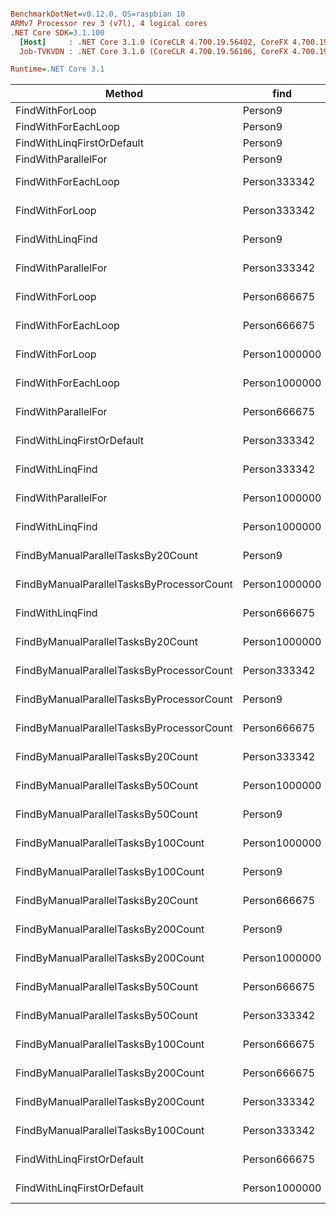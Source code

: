``` ini

BenchmarkDotNet=v0.12.0, OS=raspbian 10
ARMv7 Processor rev 3 (v7l), 4 logical cores
.NET Core SDK=3.1.100
  [Host]     : .NET Core 3.1.0 (CoreCLR 4.700.19.56402, CoreFX 4.700.19.56404), Arm RyuJIT
  Job-TVKVDN : .NET Core 3.1.0 (CoreCLR 4.700.19.56106, CoreFX 4.700.19.56202), Arm RyuJIT

Runtime=.NET Core 3.1  

```
|                                    Method |          find |            Mean |           Error |          StdDev |      Gen 0 |   Gen 1 |   Gen 2 | Allocated |
|------------------------------------------ |-------------- |----------------:|----------------:|----------------:|-----------:|--------:|--------:|----------:|
|                           FindWithForLoop |       Person9 |        274.8 ns |         0.76 ns |         0.71 ns |          - |       - |       - |         - |
|                       FindWithForEachLoop |       Person9 |        277.6 ns |         0.51 ns |         0.47 ns |          - |       - |       - |         - |
|                FindWithLinqFirstOrDefault |       Person9 |        987.0 ns |         3.28 ns |         3.07 ns |     0.3662 |       - |       - |      60 B |
|                       FindWithParallelFor |       Person9 |     56,429.6 ns |     6,201.35 ns |    17,892.33 ns |     8.3008 |       - |       - |    1227 B |
|                       FindWithForEachLoop |  Person333342 |  9,486,270.7 ns |    33,978.82 ns |    30,121.33 ns |          - |       - |       - |         - |
|                           FindWithForLoop |  Person333342 |  9,804,029.0 ns |    18,143.90 ns |    15,150.98 ns |          - |       - |       - |         - |
|                          FindWithLinqFind |       Person9 | 19,567,304.8 ns |    48,350.24 ns |    40,374.64 ns |    31.2500 | 31.2500 | 31.2500 | 4000080 B |
|                       FindWithParallelFor |  Person333342 | 19,961,206.6 ns |   366,818.23 ns |   325,174.80 ns |          - |       - |       - |    1796 B |
|                           FindWithForLoop |  Person666675 | 20,675,422.2 ns |    56,967.30 ns |    53,287.24 ns |          - |       - |       - |         - |
|                       FindWithForEachLoop |  Person666675 | 20,840,229.6 ns |   410,434.28 ns |   729,546.51 ns |          - |       - |       - |         - |
|                           FindWithForLoop | Person1000000 | 22,955,325.5 ns |    12,763.49 ns |     9,964.89 ns |          - |       - |       - |         - |
|                       FindWithForEachLoop | Person1000000 | 23,200,477.8 ns |   148,265.37 ns |   138,687.52 ns |          - |       - |       - |         - |
|                       FindWithParallelFor |  Person666675 | 26,064,827.8 ns |   369,311.17 ns |   345,453.90 ns |          - |       - |       - |    1887 B |
|                FindWithLinqFirstOrDefault |  Person333342 | 26,797,718.9 ns |   526,234.81 ns |   665,518.54 ns |          - |       - |       - |      60 B |
|                          FindWithLinqFind |  Person333342 | 30,795,084.1 ns |   114,069.08 ns |   106,700.29 ns |    31.2500 | 31.2500 | 31.2500 | 4000080 B |
|                       FindWithParallelFor | Person1000000 | 31,973,825.3 ns |   582,620.98 ns |   544,984.02 ns |          - |       - |       - |    2505 B |
|                          FindWithLinqFind | Person1000000 | 33,047,412.3 ns |   208,329.71 ns |   184,678.86 ns |          - |       - |       - | 4000080 B |
|        FindByManualParallelTasksBy20Count |       Person9 | 33,499,982.5 ns |   215,217.68 ns |   190,784.87 ns |          - |       - |       - | 4001407 B |
| FindByManualParallelTasksByProcessorCount | Person1000000 | 33,620,021.8 ns |   189,277.43 ns |   158,055.23 ns |          - |       - |       - | 4000384 B |
|                          FindWithLinqFind |  Person666675 | 34,392,050.0 ns |   677,844.12 ns |   696,096.01 ns |          - |       - |       - | 4000080 B |
|        FindByManualParallelTasksBy20Count | Person1000000 | 34,805,390.5 ns |   278,008.96 ns |   246,447.70 ns |          - |       - |       - | 4001407 B |
| FindByManualParallelTasksByProcessorCount |  Person333342 | 35,326,783.7 ns |    86,210.20 ns |    76,423.10 ns |          - |       - |       - | 4000384 B |
| FindByManualParallelTasksByProcessorCount |       Person9 | 37,619,151.1 ns |   211,774.94 ns |   198,094.41 ns |    31.2500 | 31.2500 | 31.2500 | 4000384 B |
| FindByManualParallelTasksByProcessorCount |  Person666675 | 38,016,753.2 ns |    78,158.38 ns |    65,265.79 ns |          - |       - |       - | 4000384 B |
|        FindByManualParallelTasksBy20Count |  Person333342 | 40,701,358.5 ns |   148,925.77 ns |   132,018.81 ns |          - |       - |       - | 4001407 B |
|        FindByManualParallelTasksBy50Count | Person1000000 | 41,007,574.2 ns |   400,174.37 ns |   354,744.15 ns | 24923.0769 |       - |       - | 4003125 B |
|        FindByManualParallelTasksBy50Count |       Person9 | 41,174,002.9 ns |   593,059.63 ns |   554,748.34 ns | 24923.0769 |       - |       - | 4003125 B |
|       FindByManualParallelTasksBy100Count | Person1000000 | 41,664,335.2 ns |   347,831.97 ns |   308,343.98 ns | 24923.0769 |       - |       - | 4006127 B |
|       FindByManualParallelTasksBy100Count |       Person9 | 41,867,727.1 ns |   353,050.04 ns |   312,969.67 ns | 24916.6667 |       - |       - | 4006127 B |
|        FindByManualParallelTasksBy20Count |  Person666675 | 42,167,530.5 ns |   262,336.26 ns |   232,554.26 ns |          - |       - |       - | 4001407 B |
|       FindByManualParallelTasksBy200Count |       Person9 | 42,223,245.0 ns |   411,824.44 ns |   365,071.64 ns | 24833.3333 |       - |       - | 4012118 B |
|       FindByManualParallelTasksBy200Count | Person1000000 | 42,255,571.5 ns |   481,464.99 ns |   426,806.18 ns | 24916.6667 |       - |       - | 4012127 B |
|        FindByManualParallelTasksBy50Count |  Person666675 | 47,458,554.6 ns |   285,466.73 ns |   253,058.82 ns | 24909.0909 |       - |       - | 4003125 B |
|        FindByManualParallelTasksBy50Count |  Person333342 | 47,666,563.7 ns |   241,201.58 ns |   213,818.92 ns | 24909.0909 |       - |       - | 4003125 B |
|       FindByManualParallelTasksBy100Count |  Person666675 | 48,323,938.4 ns |   207,145.03 ns |   172,975.49 ns | 24909.0909 |       - |       - | 4006127 B |
|       FindByManualParallelTasksBy200Count |  Person666675 | 48,439,323.3 ns |   361,956.85 ns |   320,865.32 ns | 24909.0909 |       - |       - | 4012124 B |
|       FindByManualParallelTasksBy200Count |  Person333342 | 48,534,111.7 ns |   163,062.52 ns |   144,550.68 ns | 24909.0909 |       - |       - | 4012120 B |
|       FindByManualParallelTasksBy100Count |  Person333342 | 48,771,725.7 ns |   130,715.17 ns |   109,153.09 ns | 24909.0909 |       - |       - | 4006127 B |
|                FindWithLinqFirstOrDefault |  Person666675 | 56,829,073.8 ns | 1,135,873.33 ns | 2,828,718.76 ns |          - |       - |       - |      60 B |
|                FindWithLinqFirstOrDefault | Person1000000 | 83,768,075.9 ns | 1,671,048.99 ns | 2,650,460.77 ns |          - |       - |       - |      60 B |
